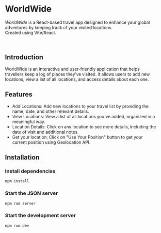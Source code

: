 # WorldWide

_WorldWide_ is a React-based travel app designed to enhance your global adventures by keeping track of your visited locations.
<br />
Created using Vite/React.

<br />

## Introduction

WorldWide is an interactive and user-friendly application that helps travellers keep a log of places they've visited. It allows users to add new locations, view a list of all locations, and access details about each one.

## Features

-   Add Locations: Add new locations to your travel list by providing the name, date, and other relevant details.
-   View Locations: View a list of all locations you've added, organized in a meaningful way.
-   Location Details: Click on any location to see more details, including the date of visit and additional notes.
-   Get your location: Click on "Use Your Position" button to get your current position using Geolocation API.

## Installation

### Install dependencies

`npm install`

### Start the JSON server

`npm run server`

### Start the development server

`npm run dev`
